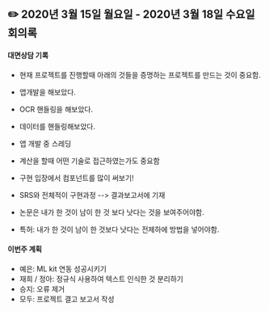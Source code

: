 ## ✏️ 2020년 3월 15일 월요일 - 2020년 3월 18일 수요일 회의록
#### 대면상담 기록
 - 현재 프로젝트를 진행할때 아래의 것들을 증명하는 프로젝트를 만드는 것이 중요함.
  - 앱개발을 해보았다.
  - OCR 핸들링을 해보았다.
  - 데이터를 핸들링해보았다.
  - 앱 개발 중 스레딩
- 계산을 할때 어떤 기술로 접근하였는가도 중요함
- 구현 입장에서 컴포넌트를 많이 써보기!

- SRS와 전체적이 구현과정 --> 결과보고서에 기재
- 논문은 내가 한 것이 남이 한 것 보다 낫다는 것을 보여주어야함.

- 특허: 내가 한 것이 남이 한 것보다 낫다는 전제하에 방법을 넣어야함. 

#### 이번주 계획
- 예은: ML kit 연동 성공시키기
- 재희 / 정아: 정규식 사용하여 텍스트 인식한 것 분리하기
- 승지: 오류 제거
- 모두: 프로젝트 결고 보고서 작성
